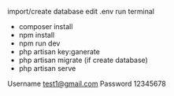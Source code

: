 import/create database
edit .env
run terminal
- composer install
- npm install
- npm run dev
- php artisan key:ganerate
- php artisan migrate (if create database)
- php artisan serve

Username test1@gmail.com
Password 12345678


